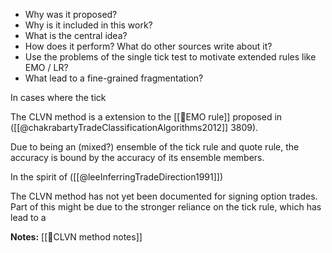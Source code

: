 - Why was it proposed?
- Why is it included in this work?
- What is the central idea?
- How does it perform? What do other sources write about it?
- Use the problems of the single tick test to motivate extended rules like EMO / LR?
- What lead to a fine-grained  fragmentation?


In cases where the tick

The CLVN method is a extension to the [[🔢EMO rule]] proposed in ([[@chakrabartyTradeClassificationAlgorithms2012]] 3809).

Due to being an (mixed?) ensemble of the tick rule and quote rule, the accuracy is bound by the accuracy of its ensemble members. 

In the spirit of ([[@leeInferringTradeDirection1991]])

The CLVN method has not yet been documented for signing option trades. Part of this might be due to the stronger reliance on the tick rule, which has lead to a 

**Notes:**
[[🔢CLVN method notes]]